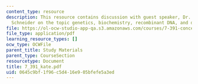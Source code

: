 ```yaml
---
content_type: resource
description: This resource contains discussion with guest speaker, Dr. Kate Bacon
  Schneider on the topic genetics, biochemistry, recombinant DNA, and development.
file: https://ol-ocw-studio-app-qa.s3.amazonaws.com/courses/7-391-concept-centered-teaching-fall-2005/0645c9bf1f96c5d416e905bfefe5a3ed_7_391_kate.pdf
file_type: application/pdf
learning_resource_types: []
ocw_type: OCWFile
parent_title: Study Materials
parent_type: CourseSection
resourcetype: Document
title: 7_391_kate.pdf
uid: 0645c9bf-1f96-c5d4-16e9-05bfefe5a3ed
---
```

